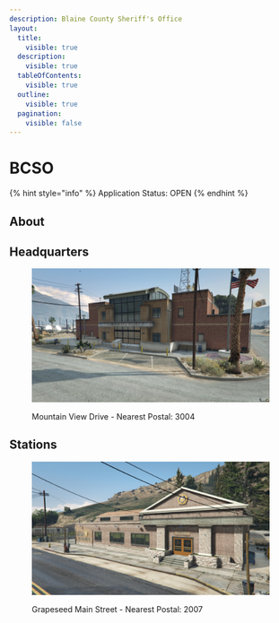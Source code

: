 ```yaml
---
description: Blaine County Sheriff's Office
layout:
  title:
    visible: true
  description:
    visible: true
  tableOfContents:
    visible: true
  outline:
    visible: true
  pagination:
    visible: false
---
```


# BCSO

{% hint style="info" %}
Application Status: OPEN
{% endhint %}

## About



## Headquarters

<figure><img src="../../../../../.gitbook/assets/BCSO Sandy.jpg" alt=""><figcaption><p>Mountain View Drive - Nearest Postal: 3004</p></figcaption></figure>

## Stations

<figure><img src="../../../../../.gitbook/assets/BCSO Grapeseed.jpg" alt=""><figcaption><p>Grapeseed Main Street - Nearest Postal: 2007</p></figcaption></figure>
